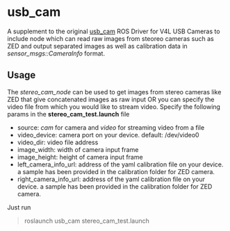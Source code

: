 # usb_cam
A supplement to the original [usb_cam](https://github.com/ros-drivers/usb_cam) ROS Driver for V4L USB Cameras to include node which can read raw images from steoreo cameras such as ZED and output separated images as well as calibration data in *sensor_msgs::CameraInfo* format.

## Usage
The *stereo_cam_node* can be used to get images from stereo cameras like ZED that give concatenated images as raw input OR you can specify the video file from which you would like to stream video. Specify the following params in the **stereo_cam_test.launch** file
* source: *cam* for camera and *video* for streaming video from a file
* video_device: camera port on your device. default: /dev/video0
* video_dir: video file address
* image_width: width of camera input frame
* image_height: height of camera input frame
* left_camera_info_url: address of the yaml calibration file on your device. a sample has been provided in the calibration folder for ZED camera.
* right_camera_info_url: address of the yaml calibration file on your device. a sample has been provided in the calibration folder for ZED camera.

Just run
> roslaunch usb_cam stereo_cam_test.launch 
